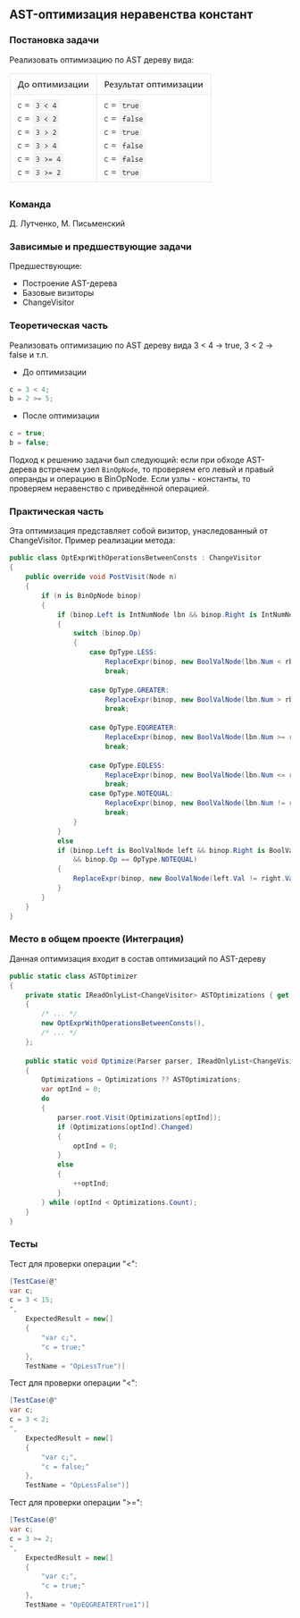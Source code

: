 ## AST-оптимизация неравенства констант

### Постановка задачи

Реализовать оптимизацию по AST дереву вида:

![Постановка задачи](1_OptExprWithOperationsBetweenConsts/t1.JPG)

### Команда
Д. Лутченко, М. Письменский

### Зависимые и предшествующие задачи

Предшествующие:

- Построение AST-дерева
- Базовые визиторы
- ChangeVisitor

### Теоретическая часть

Реализовать оптимизацию по AST дереву вида 3 < 4 -> true, 3 < 2 -> false и т.п.

- До оптимизации
```csharp
c = 3 < 4;
b = 2 >= 5;
```
- После оптимизации
```csharp
c = true;
b = false;
```
Подход к решению задачи был следующий: если при обходе AST-дерева встречаем узел `BinOpNode`, то проверяем его левый и правый операнды и операцию в BinOpNode. Если узлы - константы, то проверяем неравенство с приведённой операцией.

### Практическая часть

Эта оптимизация представляет собой визитор, унаследованный от ChangeVisitor. Пример реализации метода:

```csharp
public class OptExprWithOperationsBetweenConsts : ChangeVisitor
{
    public override void PostVisit(Node n)
    {
        if (n is BinOpNode binop)
        {
            if (binop.Left is IntNumNode lbn && binop.Right is IntNumNode rbn)
            {
                switch (binop.Op)
                {
                    case OpType.LESS:
                        ReplaceExpr(binop, new BoolValNode(lbn.Num < rbn.Num));
                        break;

                    case OpType.GREATER:
                        ReplaceExpr(binop, new BoolValNode(lbn.Num > rbn.Num));
                        break;

                    case OpType.EQGREATER:
                        ReplaceExpr(binop, new BoolValNode(lbn.Num >= rbn.Num));
                        break;

                    case OpType.EQLESS:
                        ReplaceExpr(binop, new BoolValNode(lbn.Num <= rbn.Num));
                        break;
                    case OpType.NOTEQUAL:
                        ReplaceExpr(binop, new BoolValNode(lbn.Num != rbn.Num));
                        break;
                }
            }
            else
            if (binop.Left is BoolValNode left && binop.Right is BoolValNode right
                && binop.Op == OpType.NOTEQUAL)
            {
                ReplaceExpr(binop, new BoolValNode(left.Val != right.Val));
            }
        }
    }
}
```

### Место в общем проекте (Интеграция)

Данная оптимизация входит в состав оптимизаций по AST-дереву
```csharp
public static class ASTOptimizer
{
    private static IReadOnlyList<ChangeVisitor> ASTOptimizations { get; } = new List<ChangeVisitor>
    {
        /* ... */
        new OptExprWithOperationsBetweenConsts(),
        /* ... */
    };

    public static void Optimize(Parser parser, IReadOnlyList<ChangeVisitor> Optimizations = null)
    {
        Optimizations = Optimizations ?? ASTOptimizations;
        var optInd = 0;
        do
        {
            parser.root.Visit(Optimizations[optInd]);
            if (Optimizations[optInd].Changed)
            {
                optInd = 0;
            }
            else
            {
                ++optInd;
            }
        } while (optInd < Optimizations.Count);
    }
}
```

### Тесты

Тест для проверки операции "<":

```csharp
[TestCase(@"
var c;
c = 3 < 15;
",
    ExpectedResult = new[]
    {
        "var c;",
        "c = true;"
    },
    TestName = "OpLessTrue")]
```
Тест для проверки операции "<":

```csharp
[TestCase(@"
var c;
c = 3 < 2;
",
    ExpectedResult = new[]
    {
        "var c;",
        "c = false;"
    },
    TestName = "OpLessFalse")]
```
Тест для проверки операции ">=":

```csharp
[TestCase(@"
var c;
c = 3 >= 2;
",
    ExpectedResult = new[]
    {
        "var c;",
        "c = true;"
    },
    TestName = "OpEQGREATERTrue1")]
```

